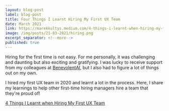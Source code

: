 ```yaml
---
layout: blog-post
label: blog-post
title: Four Things I Learnt Hiring My First UX Team
date: March 2021
link: https://marekkultys.medium.com/4-things-i-learnt-when-hiring-my-first-ux-team-ebfc7bf39cc
image: /img/posts/21-03-2021/hiring.png
excerpt_separator: <!--more-->
published: true
---
```


Hiring for the first time is not easy. For me personally, it was challenging and daunting but also exciting and gratifying. I was lucky to receive support from my colleagues at <a href="https://www.benevolent.com/">BenevolentAI</a>, but I also had to figure a lot of things out on my own.

I hired my first UX team in 2020 and learnt a lot in the process. Here, I share my learnings to help other first-time hiring managers hire a team that they're proud of!

<!--more-->

[4 Things I Learnt when Hiring My First UX Team](https://marekkultys.medium.com/4-things-i-learnt-when-hiring-my-first-ux-team-ebfc7bf39cc)
